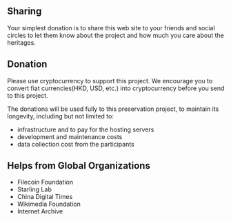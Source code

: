 

## Sharing

Your simplest donation is to share this web site to your friends and social circles to let them know about the project and how much you care about the heritages. 

## Donation

Please use cryptocurrency to support this project. We encourage you to convert fiat currencies(HKD, USD, etc.) into cryptocurrency before you send to this project.

The donations will be used fully to this preservation project, to maintain its longevity, including but not limited to:

- infrastructure and to pay for the hosting servers
- development and maintenance costs
- data collection cost from the participants


## Helps from Global Organizations

- Filecoin Foundation
- Starling Lab
- China Digital Times
- Wikimedia Foundation
- Internet Archive 
